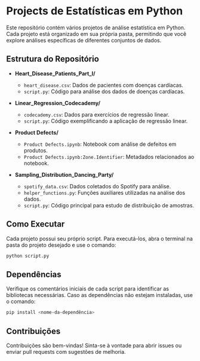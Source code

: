 # Projects de Estatísticas em Python

Este repositório contém vários projetos de análise estatística em Python. Cada projeto está organizado em sua própria pasta, permitindo que você explore análises específicas de diferentes conjuntos de dados.

## Estrutura do Repositório

- **Heart_Disease_Patients_Part_I/**
  - `heart_disease.csv`: Dados de pacientes com doenças cardíacas.
  - `script.py`: Código para análise dos dados de doenças cardíacas.

- **Linear_Regression_Codecademy/**
  - `codecademy.csv`: Dados para exercícios de regressão linear.
  - `script.py`: Código exemplificando a aplicação de regressão linear.

- **Product Defects/**
  - `Product Defects.ipynb`: Notebook com análise de defeitos em produtos.
  - `Product Defects.ipynb:Zone.Identifier`: Metadados relacionados ao notebook.

- **Sampling_Distribution_Dancing_Party/**
  - `spotify_data.csv`: Dados coletados do Spotify para análise.
  - `helper_functions.py`: Funções auxiliares utilizadas na análise dos dados.
  - `script.py`: Código principal para estudo de distribuição de amostras.

## Como Executar

Cada projeto possui seu próprio script. Para executá-los, abra o terminal na pasta do projeto desejado e use o comando:

```sh
python script.py
```

## Dependências
Verifique os comentários iniciais de cada script para identificar as bibliotecas necessárias. Caso as dependências não estejam instaladas, use o comando:
```sh
pip install <nome-da-dependência>
```

## Contribuições
Contribuições são bem-vindas! Sinta-se à vontade para abrir issues ou enviar pull requests com sugestões de melhoria.